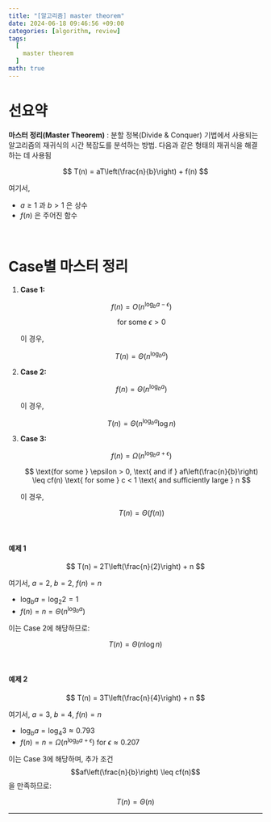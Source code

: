 ```yaml
---
title: "[알고리즘] master theorem"
date: 2024-06-18 09:46:56 +09:00
categories: [algorithm, review]
tags:
  [
    master theorem
  ]
math: true
---
```


# **선요약**

**마스터 정리(Master Theorem)** : 분할 정복(Divide & Conquer) 기법에서 사용되는 알고리즘의 재귀식의 시간 복잡도를 분석하는 방법. 다음과 같은 형태의 재귀식을 해결하는 데 사용됨

$$ 
T(n) = aT\left(\frac{n}{b}\right) + f(n) 
$$

여기서,
- $a \geq 1$ 과 $b > 1$ 은 상수
- $f(n)$ 은 주어진 함수

<br/>

# **Case별 마스터 정리**

1. **Case 1:**

   $$
   f(n) = O\left(n^{\log_b a - \epsilon}\right) 
   $$

   $$
   \text{for some } \epsilon > 0 
   $$

   이 경우,

   $$
   T(n) = \Theta\left(n^{\log_b a}\right) 
   $$

2. **Case 2:**

   $$
   f(n) = \Theta\left(n^{\log_b a}\right) 
   $$

   이 경우,

   $$
   T(n) = \Theta\left(n^{\log_b a} \log n\right) 
   $$

3. **Case 3:**

   $$
   f(n) = \Omega\left(n^{\log_b a + \epsilon}\right) 
   $$

   $$
   \text{for some } \epsilon > 0, \text{ and if } af\left(\frac{n}{b}\right) \leq cf(n) \text{ for some } c < 1 \text{ and sufficiently large } n 
   $$

   이 경우,

   $$
   T(n) = \Theta(f(n)) 
   $$

<br/>

#### **예제 1**

$$
T(n) = 2T\left(\frac{n}{2}\right) + n 
$$

여기서, $a = 2$, $b = 2$, $f(n) = n$

- $\log_b a = \log_2 2 = 1$
- $f(n) = n = \Theta(n^{\log_b a})$

이는 Case 2에 해당하므로:

$$
T(n) = \Theta(n \log n) 
$$

<br/>

#### **예제 2**

$$
T(n) = 3T\left(\frac{n}{4}\right) + n 
$$

여기서, $a = 3$, $b = 4$, $f(n) = n$

- $\log_b a = \log_4 3 \approx 0.793$
- $f(n) = n = \Omega(n^{\log_b a + \epsilon}) \text{ for } \epsilon \approx 0.207$

이는 Case 3에 해당하며, 추가 조건 $$af\left(\frac{n}{b}\right) \leq cf(n)$$을 만족하므로:

$$
T(n) = \Theta(n) 
$$

---